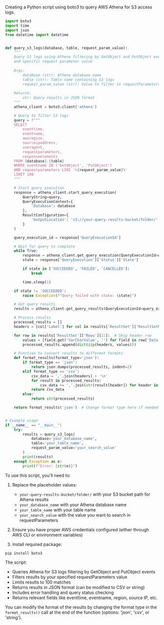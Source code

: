 Creating a Python script using boto3 to query AWS Athena for S3 access logs.

```python
import boto3
import time
import json
from datetime import datetime


def query_s3_logs(database, table, request_param_value):
    """
    Query S3 logs using Athena filtering by GetObject and PutObject events
    and specific request parameter value
    
    Args:
        database (str): Athena database name
        table (str): Table name containing S3 logs
        request_param_value (str): Value to filter in requestParameters
    
    Returns:
        str: Query results in JSON format
    """
    athena_client = boto3.client('athena')

    # Query to filter S3 logs
    query = f"""
    SELECT 
        eventtime,
        eventname,
        awsregion,
        sourceipaddress,
        useragent,
        requestparameters,
        responseelements
    FROM {database}.{table}
    WHERE eventname IN ('GetObject', 'PutObject')
    AND requestparameters LIKE '%{request_param_value}%'
    LIMIT 100
    """

    # Start query execution
    response = athena_client.start_query_execution(
        QueryString=query,
        QueryExecutionContext={
            'Database': database
        },
        ResultConfiguration={
            'OutputLocation': 's3://your-query-results-bucket/folder/'  # Replace with your bucket
        }
    )

    query_execution_id = response['QueryExecutionId']

    # Wait for query to complete
    while True:
        response = athena_client.get_query_execution(QueryExecutionId=query_execution_id)
        state = response['QueryExecution']['Status']['State']

        if state in ['SUCCEEDED', 'FAILED', 'CANCELLED']:
            break

        time.sleep(1)

    if state != 'SUCCEEDED':
        raise Exception(f"Query failed with state: {state}")

    # Get query results
    results = athena_client.get_query_results(QueryExecutionId=query_execution_id)

    # Process results
    processed_results = []
    headers = [col['Label'] for col in results['ResultSet']['ResultSetMetadata']['ColumnInfo']]

    for row in results['ResultSet']['Rows'][1:]:  # Skip header row
        values = [field.get('VarCharValue', '') for field in row['Data']]
        processed_results.append(dict(zip(headers, values)))

    # Function to convert results to different formats
    def format_results(format_type='json'):
        if format_type == 'json':
            return json.dumps(processed_results, indent=2)
        elif format_type == 'csv':
            csv_data = ','.join(headers) + '\n'
            for result in processed_results:
                csv_data += ','.join(str(result[header]) for header in headers) + '\n'
            return csv_data
        else:
            return str(processed_results)

    return format_results('json')  # Change format type here if needed


# Example usage
if __name__ == "__main__":
    try:
        results = query_s3_logs(
            database='your_database_name',
            table='your_table_name',
            request_param_value='your_search_value'
        )
        print(results)
    except Exception as e:
        print(f"Error: {str(e)}")

```

To use this script, you'll need to:

1. Replace the placeholder values:
    - `your-query-results-bucket/folder/` with your S3 bucket path for Athena results
    - `your_database_name` with your Athena database name
    - `your_table_name` with your table name
    - `your_search_value` with the value you want to search in requestParameters

2. Ensure you have proper AWS credentials configured (either through AWS CLI or environment variables)

3. Install required package:

```bash
pip install boto3
```

The script:

- Queries Athena for S3 logs filtering by GetObject and PutObject events
- Filters results by your specified requestParameters value
- Limits results to 100 matches
- Returns results in JSON format (can be modified to CSV or string)
- Includes error handling and query status checking
- Returns relevant fields like eventtime, eventname, region, source IP, etc.

You can modify the format of the results by changing the format type in the `format_results()` call at the end of the
function (options: 'json', 'csv', or 'string').

